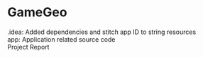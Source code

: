 # GameGeo
 .idea: Added dependencies and stitch app ID to string resources<br />
 app: Application related source code <br />
 Project Report <br />
